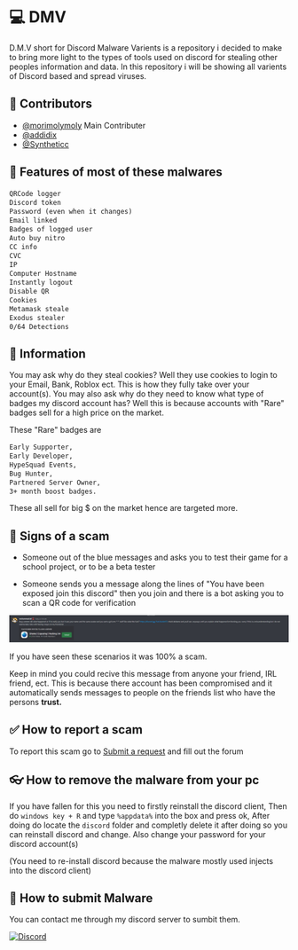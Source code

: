 
# 💻 DMV

D.M.V short for Discord Malware Varients is a repository i decided to make to bring more light to the types of tools used on discord for stealing other peoples information and data. In this repository i will be showing all varients of Discord based and spread viruses. 

## 🔨 Contributors

- [@morimolymoly](https://github.com/morimolymoly) Main Contributer
- [@addidix](https://github.com/addi00000)
- [@Syntheticc](https://github.com/Syntheticc)

## 💼 Features of most of these malwares 
    QRCode logger
    Discord token
    Password (even when it changes)
    Email linked
    Badges of logged user
    Auto buy nitro
    CC info
    CVC
    IP
    Computer Hostname
    Instantly logout
    Disable QR
    Cookies
    Metamask steale
    Exodus stealer
    0/64 Detections
## 💬 Information
You may ask why do they steal cookies? Well they use cookies to login to your Email, Bank, Roblox ect. This is how they fully take over your account(s). You may also ask why do they need to know what type of badges my discord account has? Well this is because accounts with "Rare" badges sell for a high price on the market. 

These "Rare" badges are   

    Early Supporter, 
    Early Developer, 
    HypeSquad Events, 
    Bug Hunter, 
    Partnered Server Owner, 
    3+ month boost badges. 

These all sell for big $ on the market hence are targeted more.

## 🛑 Signs of a scam

* Someone out of the blue messages and asks you to test their game for a school project, or to be a beta tester

* Someone sends you a message along the lines of "You have been exposed join this discord" then you join and there is a bot asking you to scan a QR code for verification

![Screenshot](images/exposed.png)



If you have seen these scenarios it was 100% a scam. 

Keep in mind you could recive this message from anyone your friend, IRL friend, ect. This is because there account has been compromised and it automatically sends messages to people on the friends list who have the persons **trust.** 

## ✅ How to report a scam

To report this scam go to [Submit a request](https://support.discord.com/hc/en-us/requests/new)
and fill out the forum


## 👓 How to remove the malware from your pc

If you have fallen for this you need to firstly reinstall the discord client, Then do `windows key + R` and type `%appdata%` into the box and press ok, After doing do locate the `discord` folder and completly delete it after doing so you can reinstall discord and change. 
Also change your password for your discord account(s)

(You need to re-install discord because the malware mostly used injects into the discord client)

## 🎫 How to submit Malware

You can contact me through my discord server to sumbit them.

[![Discord](https://img.shields.io/badge/Discord-0A66C2?style=for-the-badge&logo=Discord&logoColor=white)](https://discord.gg/coo)
